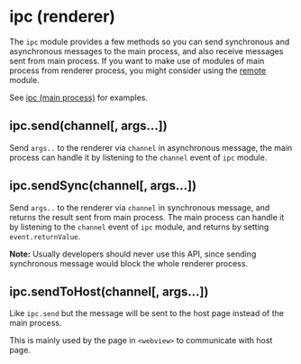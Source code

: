 # ipc (renderer)

The `ipc` module provides a few methods so you can send synchronous and
asynchronous messages to the main process, and also receive messages sent from
main process. If you want to make use of modules of main process from renderer
process, you might consider using the [remote](remote.md) module.

See [ipc (main process)](ipc-main-process.md) for examples.

## ipc.send(channel[, args...])

Send `args..` to the renderer via `channel` in asynchronous message, the main
process can handle it by listening to the `channel` event of `ipc` module.

## ipc.sendSync(channel[, args...])

Send `args..` to the renderer via `channel` in synchronous message, and returns
the result sent from main process. The main process can handle it by listening to
the `channel` event of `ipc` module, and returns by setting `event.returnValue`.

**Note:** Usually developers should never use this API, since sending
synchronous message would block the whole renderer process.

## ipc.sendToHost(channel[, args...])

Like `ipc.send` but the message will be sent to the host page instead of the
main process.

This is mainly used by the page in `<webview>` to communicate with host page.
